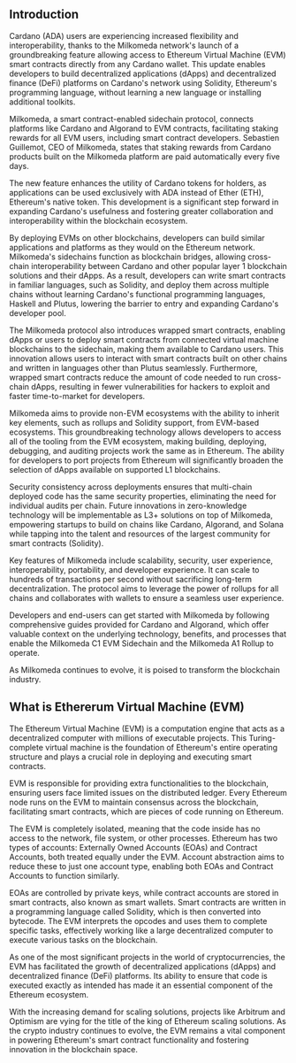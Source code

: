 ## Introduction 

Cardano (ADA) users are experiencing increased flexibility and interoperability, thanks to the Milkomeda network's launch of a groundbreaking feature allowing access to Ethereum Virtual Machine (EVM) smart contracts directly from any Cardano wallet. This update enables developers to build decentralized applications (dApps) and decentralized finance (DeFi) platforms on Cardano's network using Solidity, Ethereum's programming language, without learning a new language or installing additional toolkits.

Milkomeda, a smart contract-enabled sidechain protocol, connects platforms like Cardano and Algorand to EVM contracts, facilitating staking rewards for all EVM users, including smart contract developers. Sebastien Guillemot, CEO of Milkomeda, states that staking rewards from Cardano products built on the Milkomeda platform are paid automatically every five days.

The new feature enhances the utility of Cardano tokens for holders, as applications can be used exclusively with ADA instead of Ether (ETH), Ethereum's native token. This development is a significant step forward in expanding Cardano's usefulness and fostering greater collaboration and interoperability within the blockchain ecosystem.

By deploying EVMs on other blockchains, developers can build similar applications and platforms as they would on the Ethereum network. Milkomeda's sidechains function as blockchain bridges, allowing cross-chain interoperability between Cardano and other popular layer 1 blockchain solutions and their dApps. As a result, developers can write smart contracts in familiar languages, such as Solidity, and deploy them across multiple chains without learning Cardano's functional programming languages, Haskell and Plutus, lowering the barrier to entry and expanding Cardano's developer pool.

The Milkomeda protocol also introduces wrapped smart contracts, enabling dApps or users to deploy smart contracts from connected virtual machine blockchains to the sidechain, making them available to Cardano users. This innovation allows users to interact with smart contracts built on other chains and written in languages other than Plutus seamlessly. Furthermore, wrapped smart contracts reduce the amount of code needed to run cross-chain dApps, resulting in fewer vulnerabilities for hackers to exploit and faster time-to-market for developers.

Milkomeda aims to provide non-EVM ecosystems with the ability to inherit key elements, such as rollups and Solidity support, from EVM-based ecosystems. This groundbreaking technology allows developers to access all of the tooling from the EVM ecosystem, making building, deploying, debugging, and auditing projects work the same as in Ethereum. The ability for developers to port projects from Ethereum will significantly broaden the selection of dApps available on supported L1 blockchains.

Security consistency across deployments ensures that multi-chain deployed code has the same security properties, eliminating the need for individual audits per chain. Future innovations in zero-knowledge technology will be implementable as L3+ solutions on top of Milkomeda, empowering startups to build on chains like Cardano, Algorand, and Solana while tapping into the talent and resources of the largest community for smart contracts (Solidity).

Key features of Milkomeda include scalability, security, user experience, interoperability, portability, and developer experience. It can scale to hundreds of transactions per second without sacrificing long-term decentralization. The protocol aims to leverage the power of rollups for all chains and collaborates with wallets to ensure a seamless user experience.

Developers and end-users can get started with Milkomeda by following comprehensive guides provided for Cardano and Algorand, which offer valuable context on the underlying technology, benefits, and processes that enable the Milkomeda C1 EVM Sidechain and the Milkomeda A1 Rollup to operate.

As Milkomeda continues to evolve, it is poised to transform the blockchain industry.

## What is Ethererum Virtual Machine (EVM)

The Ethereum Virtual Machine (EVM) is a computation engine that acts as a decentralized computer with millions of executable projects. This Turing-complete virtual machine is the foundation of Ethereum's entire operating structure and plays a crucial role in deploying and executing smart contracts.

EVM is responsible for providing extra functionalities to the blockchain, ensuring users face limited issues on the distributed ledger. Every Ethereum node runs on the EVM to maintain consensus across the blockchain, facilitating smart contracts, which are pieces of code running on Ethereum.

The EVM is completely isolated, meaning that the code inside has no access to the network, file system, or other processes. Ethereum has two types of accounts: Externally Owned Accounts (EOAs) and Contract Accounts, both treated equally under the EVM. Account abstraction aims to reduce these to just one account type, enabling both EOAs and Contract Accounts to function similarly.

EOAs are controlled by private keys, while contract accounts are stored in smart contracts, also known as smart wallets. Smart contracts are written in a programming language called Solidity, which is then converted into bytecode. The EVM interprets the opcodes and uses them to complete specific tasks, effectively working like a large decentralized computer to execute various tasks on the blockchain.

As one of the most significant projects in the world of cryptocurrencies, the EVM has facilitated the growth of decentralized applications (dApps) and decentralized finance (DeFi) platforms. Its ability to ensure that code is executed exactly as intended has made it an essential component of the Ethereum ecosystem.

With the increasing demand for scaling solutions, projects like Arbitrum and Optimism are vying for the title of the king of Ethereum scaling solutions. As the crypto industry continues to evolve, the EVM remains a vital component in powering Ethereum's smart contract functionality and fostering innovation in the blockchain space.
